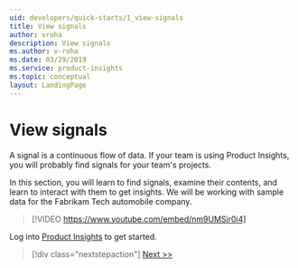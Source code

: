 ```yaml
---
uid: developers/quick-starts/1_view-signals
title: View signals
author: vroha
description: View signals
ms.author: v-roha
ms.date: 03/29/2019
ms.service: product-insights
ms.topic: conceptual
layout: LandingPage
---
```


# View signals 

A signal is a continuous flow of data. If your team is using Product Insights, you will probably find signals for your team's projects. 

In this section, you will learn to find signals, examine their contents, and learn to interact with them to get insights. We will be working with sample data for the Fabrikam Tech automobile company. 

> [!VIDEO https://www.youtube.com/embed/nm9UMSir0i4]

Log into [Product Insights](http://pi.dynamics.com) to get started.


> [!div class="nextstepaction"]
> [Next >>](1_1_find.md)
